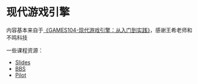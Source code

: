 # 现代游戏引擎

内容基本来自于[《GAMES104-现代游戏引擎：从入门到实践》](https://games104.boomingtech.com/sc/)，感谢王希老师和不鸣科技

一些课程资源：

- [Slides](http://games-cn.org/games104-slides/)
- [BBS](http://games-cn.org/forums/forum/games104-forum)
- [Pilot](https://github.com/BoomingTech/Pilot)
